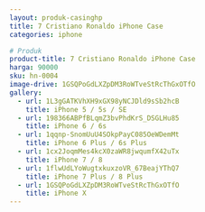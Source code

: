 ```yaml
---
layout: produk-casinghp
title: 7 Cristiano Ronaldo iPhone Case
categories: iphone

# Produk
product-title: 7 Cristiano Ronaldo iPhone Case
harga: 90000
sku: hn-0004
image-drive: 1GSQPoGdLXZpDM3RoWTveStRcThGxOTfO
gallery:
  - url: 1L3gGATKVhXH9xGX98yNCJDld9sSb2hcB
    title: iPhone 5 / 5s / SE
  - url: 198366ABPfBLqmZ3bvPhdKrS_DSGLHu85
    title: iPhone 6 / 6s
  - url: 1qqnp-SnomUuU4SOkpPayC085OeWDemMt
    title: iPhone 6 Plus / 6s Plus
  - url: 1cx2JoqmMes4kcX0zaWR8jwqumfX42uTx
    title: iPhone 7 / 8
  - url: 1flwUdLYoWugtxkuxzoVR_67BeajYThQ7
    title: iPhone 7 Plus / 8 Plus
  - url: 1GSQPoGdLXZpDM3RoWTveStRcThGxOTfO
    title: iPhone X
---
```

